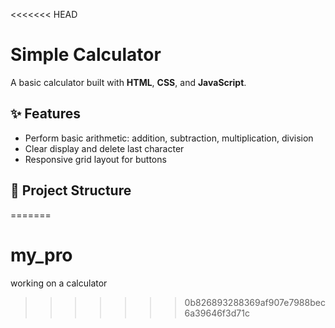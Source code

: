 <<<<<<< HEAD
# Simple Calculator

A basic calculator built with **HTML**, **CSS**, and **JavaScript**.

## ✨ Features
- Perform basic arithmetic: addition, subtraction, multiplication, division
- Clear display and delete last character
- Responsive grid layout for buttons

## 📂 Project Structure
=======
# my_pro
working on a calculator
>>>>>>> 0b826893288369af907e7988bec6a39646f3d71c

